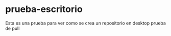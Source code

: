 # prueba-escritorio
Esta es una prueba para ver como se crea un repositorio en desktop
prueba de pull
